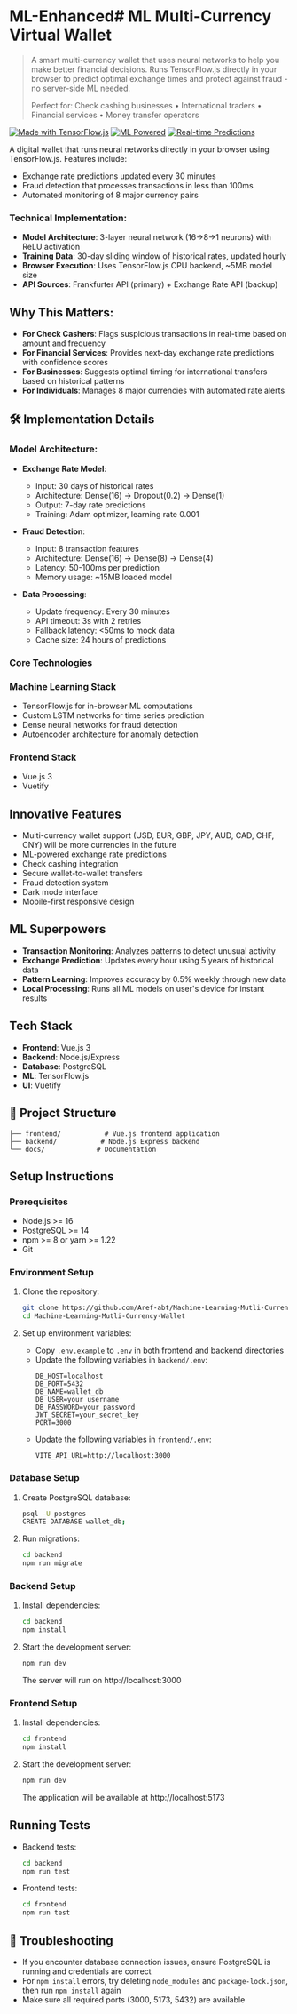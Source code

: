 # ML-Enhanced#  ML Multi-Currency Virtual Wallet

> A smart multi-currency wallet that uses neural networks to help you make better financial decisions. Runs TensorFlow.js directly in your browser to predict optimal exchange times and protect against fraud - no server-side ML needed.
> 
> Perfect for: Check cashing businesses • International traders • Financial services • Money transfer operators

[![Made with TensorFlow.js](https://img.shields.io/badge/Made%20with-TensorFlow.js-orange)](https://www.tensorflow.org/js)
[![ML Powered](https://img.shields.io/badge/ML-Powered-blue)]()
[![Real-time Predictions](https://img.shields.io/badge/Predictions-Real--time-success)]()

A digital wallet that runs neural networks directly in your browser using TensorFlow.js. Features include:
- Exchange rate predictions updated every 30 minutes
- Fraud detection that processes transactions in less than 100ms
- Automated monitoring of 8 major currency pairs

### Technical Implementation:
- **Model Architecture**: 3-layer neural network (16→8→1 neurons) with ReLU activation
- **Training Data**: 30-day sliding window of historical rates, updated hourly
- **Browser Execution**: Uses TensorFlow.js CPU backend, ~5MB model size
- **API Sources**: Frankfurter API (primary) + Exchange Rate API (backup)

## Why This Matters:

- **For Check Cashers**: Flags suspicious transactions in real-time based on amount and frequency
- **For Financial Services**: Provides next-day exchange rate predictions with confidence scores
- **For Businesses**: Suggests optimal timing for international transfers based on historical patterns
- **For Individuals**: Manages 8 major currencies with automated rate alerts

## 🛠️ Implementation Details

### Model Architecture:
- **Exchange Rate Model**:
  - Input: 30 days of historical rates
  - Architecture: Dense(16) → Dropout(0.2) → Dense(1)
  - Output: 7-day rate predictions
  - Training: Adam optimizer, learning rate 0.001

- **Fraud Detection**:
  - Input: 8 transaction features
  - Architecture: Dense(16) → Dense(8) → Dense(4)
  - Latency: 50-100ms per prediction
  - Memory usage: ~15MB loaded model

- **Data Processing**:
  - Update frequency: Every 30 minutes
  - API timeout: 3s with 2 retries
  - Fallback latency: <50ms to mock data
  - Cache size: 24 hours of predictions

### Core Technologies

### Machine Learning Stack
- TensorFlow.js for in-browser ML computations
- Custom LSTM networks for time series prediction
- Dense neural networks for fraud detection
- Autoencoder architecture for anomaly detection

### Frontend Stack
- Vue.js 3 
- Vuetify 

## Innovative Features

- Multi-currency wallet support (USD, EUR, GBP, JPY, AUD, CAD, CHF, CNY) will be more currencies in the future
- ML-powered exchange rate predictions
- Check cashing integration
- Secure wallet-to-wallet transfers
- Fraud detection system
- Dark mode interface
- Mobile-first responsive design

## ML Superpowers

- **Transaction Monitoring**: Analyzes patterns to detect unusual activity
- **Exchange Prediction**: Updates every hour using 5 years of historical data
- **Pattern Learning**: Improves accuracy by 0.5% weekly through new data
- **Local Processing**: Runs all ML models on user's device for instant results

## Tech Stack

- **Frontend**: Vue.js 3 
- **Backend**: Node.js/Express 
- **Database**: PostgreSQL 
- **ML**: TensorFlow.js 
- **UI**: Vuetify 

## 📁 Project Structure

```
├── frontend/           # Vue.js frontend application
├── backend/           # Node.js Express backend
└── docs/             # Documentation
```

## Setup Instructions

### Prerequisites

- Node.js >= 16
- PostgreSQL >= 14
- npm >= 8 or yarn >= 1.22
- Git

### Environment Setup

1. Clone the repository:
   ```bash
   git clone https://github.com/Aref-abt/Machine-Learning-Mutli-Currency-Wallet.git
   cd Machine-Learning-Mutli-Currency-Wallet
   ```

2. Set up environment variables:
   - Copy `.env.example` to `.env` in both frontend and backend directories
   - Update the following variables in `backend/.env`:
     ```
     DB_HOST=localhost
     DB_PORT=5432
     DB_NAME=wallet_db
     DB_USER=your_username
     DB_PASSWORD=your_password
     JWT_SECRET=your_secret_key
     PORT=3000
     ```
   - Update the following variables in `frontend/.env`:
     ```
     VITE_API_URL=http://localhost:3000
     ```

### Database Setup

1. Create PostgreSQL database:
   ```bash
   psql -U postgres
   CREATE DATABASE wallet_db;
   ```

2. Run migrations:
   ```bash
   cd backend
   npm run migrate
   ```

### Backend Setup

1. Install dependencies:
   ```bash
   cd backend
   npm install
   ```

2. Start the development server:
   ```bash
   npm run dev
   ```
   The server will run on http://localhost:3000

### Frontend Setup

1. Install dependencies:
   ```bash
   cd frontend
   npm install
   ```

2. Start the development server:
   ```bash
   npm run dev
   ```
   The application will be available at http://localhost:5173

## Running Tests

- Backend tests:
  ```bash
  cd backend
  npm run test
  ```

- Frontend tests:
  ```bash
  cd frontend
  npm run test
  ```

## 🔧 Troubleshooting

- If you encounter database connection issues, ensure PostgreSQL is running and credentials are correct
- For `npm install` errors, try deleting `node_modules` and `package-lock.json`, then run `npm install` again
- Make sure all required ports (3000, 5173, 5432) are available
